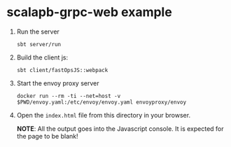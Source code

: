 # scalapb-grpc-web example

1. Run the server

       sbt server/run

2. Build the client js:

       sbt client/fastOpsJS::webpack

3. Start the envoy proxy server

       docker run --rm -ti --net=host -v $PWD/envoy.yaml:/etc/envoy/envoy.yaml envoyproxy/envoy

4. Open the `index.html` file from this directory in your browser.

   **NOTE**: All the output goes into the Javascript console. It is expected for the
   page to be blank!
